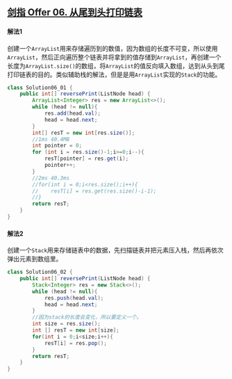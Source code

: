 ## [剑指 Offer 06. 从尾到头打印链表](https://leetcode-cn.com/problems/cong-wei-dao-tou-da-yin-lian-biao-lcof/)

#### 解法1

​		创建一个`ArrayList`用来存储遍历到的数值，因为数组的长度不可变，所以使用`ArrayList`，然后正向遍历整个链表并将拿到的值存储到`ArrayList`，再创建一个长度为`ArrayList.size()`的数组，将`ArrayList`的值反向填入数组，达到从头到尾打印链表的目的。类似辅助栈的解法，但是是用`ArrayList`实现的`Stack`的功能。

````java
class Solution06_01 {
    public int[] reversePrint(ListNode head) {
        ArrayList<Integer> res = new ArrayList<>();
        while (head != null){
            res.add(head.val);
            head = head.next;
        }
        int[] resT = new int[res.size()];
        //1ms 40.4MB
        int pointer = 0;
        for (int i = res.size()-1;i>=0;i--){
            resT[pointer] = res.get(i);
            pointer++;
        }
        //2ms 40.3ms
        //for(int i = 0;i<res.size();i++){
        //    resT[i] = res.get(res.size()-i-1);
        //}
        return resT;
    }
}
````

#### 解法2

​		创建一个`Stack`用来存储链表中的数据，先扫描链表并把元素压入栈，然后再依次弹出元素到数组里。

````java
class Solution06_02 {
    public int[] reversePrint(ListNode head) {
        Stack<Integer> res = new Stack<>();
        while (head != null){
            res.push(head.val);
            head = head.next;
        }
        //因为stack的长度会变化，所以要定义一个。
        int size = res.size();
        int [] resT = new int[size];
        for(int i = 0;i<size;i++){
            resT[i] = res.pop();
        }
        return resT;
    }
}
````



